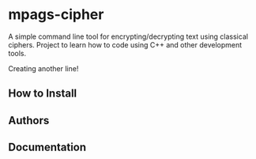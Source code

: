 # mpags-cipher
A simple command line tool for encrypting/decrypting text using classical ciphers.
Project to learn how to code using C++ and other development tools.

Creating another line!

## How to Install

## Authors

## Documentation
